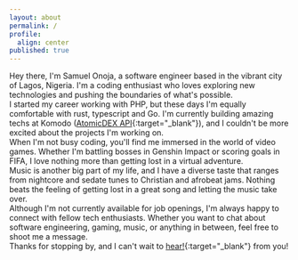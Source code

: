 ```yaml
---
layout: about
permalink: /
profile:
  align: center
published: true
---
```


Hey there, I'm Samuel Onoja, a software engineer based in the vibrant city of Lagos, Nigeria. I'm a coding enthusiast who loves exploring new technologies and pushing the boundaries of what's possible.
<br/>
I started my career working with PHP, but these days I'm equally comfortable with rust, typescript and Go. I'm currently building amazing techs at Komodo ([AtomicDEX API](https://github.com/KomodoPlatform/atomicDEX-API){:target="\_blank"}), and I couldn't be more excited about the projects I'm working on.
<br/>
When I'm not busy coding, you'll find me immersed in the world of video games. Whether I'm battling bosses in Genshin Impact or scoring goals in FIFA, I love nothing more than getting lost in a virtual adventure.
<br/>
Music is another big part of my life, and I have a diverse taste that ranges from nightcore and sedate tunes to Christian and afrobeat jams. Nothing beats the feeling of getting lost in a great song and letting the music take over.
<br/>
Although I'm not currently available for job openings, I'm always happy to connect with fellow tech enthusiasts. Whether you want to chat about software engineering, gaming, music, or anything in between, feel free to shoot me a message.
<br/>
Thanks for stopping by, and I can't wait to [hear!](https://mailto:samiodev@icloud.com){:target="\_blank"} from you!